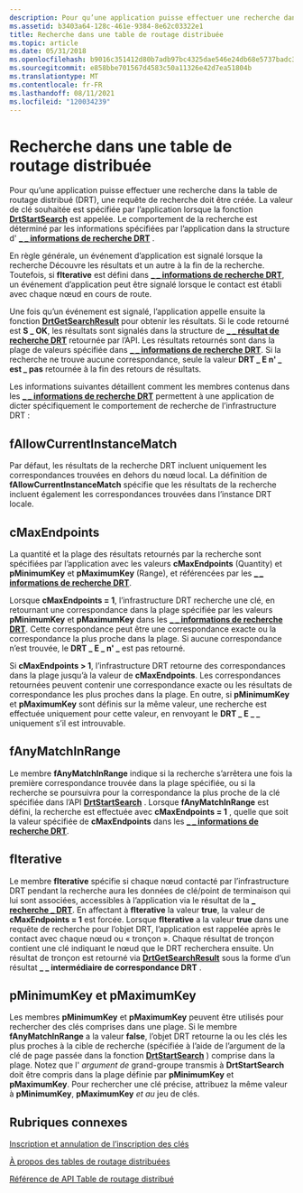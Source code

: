 ```yaml
---
description: Pour qu’une application puisse effectuer une recherche dans la table de routage distribué (DRT), une requête de recherche doit être créée.
ms.assetid: b3403a64-128c-461e-9384-8e62c03322e1
title: Recherche dans une table de routage distribuée
ms.topic: article
ms.date: 05/31/2018
ms.openlocfilehash: b9016c351412d80b7adb97bc4325dae546e24db68e5737badc311e7c068f1a22
ms.sourcegitcommit: e858bbe701567d4583c50a11326e42d7ea51804b
ms.translationtype: MT
ms.contentlocale: fr-FR
ms.lasthandoff: 08/11/2021
ms.locfileid: "120034239"
---
```

# <a name="searching-a-distributed-routing-table"></a>Recherche dans une table de routage distribuée

Pour qu’une application puisse effectuer une recherche dans la table de routage distribué (DRT), une requête de recherche doit être créée. La valeur de clé souhaitée est spécifiée par l’application lorsque la fonction [**DrtStartSearch**](/windows/desktop/api/drt/nf-drt-drtstartsearch) est appelée. Le comportement de la recherche est déterminé par les informations spécifiées par l’application dans la structure d' [**\_ \_ informations de recherche DRT**](/windows/desktop/api/drt/ns-drt-drt_search_info) .

En règle générale, un événement d’application est signalé lorsque la recherche Découvre les résultats et un autre à la fin de la recherche. Toutefois, si **fIterative** est défini dans [**\_ \_ informations de recherche DRT**](/windows/desktop/api/drt/ns-drt-drt_search_info), un événement d’application peut être signalé lorsque le contact est établi avec chaque nœud en cours de route.

Une fois qu’un événement est signalé, l’application appelle ensuite la fonction [**DrtGetSearchResult**](/windows/desktop/api/drt/nf-drt-drtgetsearchresult) pour obtenir les résultats. Si le code retourné est **S \_ OK**, les résultats sont signalés dans la structure de [**\_ \_ résultat de recherche DRT**](/windows/desktop/api/drt/ns-drt-drt_search_result) retournée par l’API. Les résultats retournés sont dans la plage de valeurs spécifiée dans [**\_ \_ informations de recherche DRT**](/windows/desktop/api/drt/ns-drt-drt_search_info). Si la recherche ne trouve aucune correspondance, seule la valeur **DRT \_ E n' \_ est \_ pas** retournée à la fin des retours de résultats.

Les informations suivantes détaillent comment les membres contenus dans les [**\_ \_ informations de recherche DRT**](/windows/desktop/api/drt/ns-drt-drt_search_info) permettent à une application de dicter spécifiquement le comportement de recherche de l’infrastructure DRT :

## <a name="fallowcurrentinstancematch"></a>fAllowCurrentInstanceMatch

Par défaut, les résultats de la recherche DRT incluent uniquement les correspondances trouvées en dehors du nœud local. La définition de **fAllowCurrentInstanceMatch** spécifie que les résultats de la recherche incluent également les correspondances trouvées dans l’instance DRT locale.

## <a name="cmaxendpoints"></a>cMaxEndpoints

La quantité et la plage des résultats retournés par la recherche sont spécifiées par l’application avec les valeurs **cMaxEndpoints** (Quantity) et **pMinimumKey** et **pMaximumKey** (Range), et référencées par les [**\_ \_ informations de recherche DRT**](/windows/desktop/api/drt/ns-drt-drt_search_info).

Lorsque **cMaxEndpoints = 1**, l’infrastructure DRT recherche une clé, en retournant une correspondance dans la plage spécifiée par les valeurs **pMinimumKey** et **pMaximumKey** dans les [**\_ \_ informations de recherche DRT**](/windows/desktop/api/drt/ns-drt-drt_search_info). Cette correspondance peut être une correspondance exacte ou la correspondance la plus proche dans la plage. Si aucune correspondance n’est trouvée, le **DRT \_ E \_ n' \_** est pas retourné.

Si **cMaxEndpoints > 1**, l’infrastructure DRT retourne des correspondances dans la plage jusqu’à la valeur de **cMaxEndpoints**. Les correspondances retournées peuvent contenir une correspondance exacte ou les résultats de correspondance les plus proches dans la plage. En outre, si **pMinimumKey** et **pMaximumKey** sont définis sur la même valeur, une recherche est effectuée uniquement pour cette valeur, en renvoyant le **DRT \_ E \_ \_** uniquement s’il est introuvable.

## <a name="fanymatchinrange"></a>fAnyMatchInRange

Le membre **fAnyMatchInRange** indique si la recherche s’arrêtera une fois la première correspondance trouvée dans la plage spécifiée, ou si la recherche se poursuivra pour la correspondance la plus proche de la clé spécifiée dans l’API [**DrtStartSearch**](/windows/desktop/api/drt/nf-drt-drtstartsearch) . Lorsque **fAnyMatchInRange** est défini, la recherche est effectuée avec **cMaxEndpoints = 1** , quelle que soit la valeur spécifiée de **cMaxEndpoints** dans les [**\_ \_ informations de recherche DRT**](/windows/desktop/api/drt/ns-drt-drt_search_info).

## <a name="fiterative"></a>fIterative

Le membre **fIterative** spécifie si chaque nœud contacté par l’infrastructure DRT pendant la recherche aura les données de clé/point de terminaison qui lui sont associées, accessibles à l’application via le résultat de la [**\_ recherche \_ DRT**](/windows/desktop/api/drt/ns-drt-drt_search_result). En affectant à **fIterative** la valeur **true**, la valeur de **cMaxEndpoints = 1** est forcée. Lorsque **fIterative** a la valeur **true** dans une requête de recherche pour l’objet DRT, l’application est rappelée après le contact avec chaque nœud ou « tronçon ». Chaque résultat de tronçon contient une clé indiquant le nœud que le DRT recherchera ensuite. Un résultat de tronçon est retourné via [**DrtGetSearchResult**](/windows/desktop/api/drt/nf-drt-drtgetsearchresult) sous la forme d’un résultat **\_ \_ intermédiaire de correspondance DRT** .

## <a name="pminimumkey-and-pmaximumkey"></a>pMinimumKey et pMaximumKey

Les membres **pMinimumKey** et **pMaximumKey** peuvent être utilisés pour rechercher des clés comprises dans une plage. Si le membre **fAnyMatchInRange** a la valeur **false**, l’objet DRT retourne la ou les clés les plus proches à la cible de recherche (spécifiée à l’aide de l’argument de la clé de page passée dans la fonction [**DrtStartSearch**](/windows/desktop/api/drt/nf-drt-drtstartsearch) ) comprise dans la plage. Notez que l' *argument de* grand-groupe transmis à **DrtStartSearch** doit être compris dans la plage définie par **pMinimumKey** et **pMaximumKey**. Pour rechercher une clé précise, attribuez la même valeur à **pMinimumKey**, **pMaximumKey** *et au* jeu de clés.

## <a name="related-topics"></a>Rubriques connexes

<dl> <dt>

[Inscription et annulation de l’inscription des clés](registering-and-deregistering-keys.md)
</dt> <dt>

[À propos des tables de routage distribuées](about-distributed-routing-tables.md)
</dt> <dt>

[Référence de API Table de routage distribué](distributed-routing-table-api-reference.md)
</dt> </dl>

 

 



